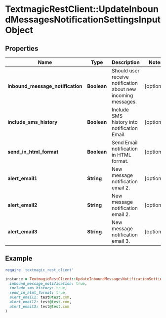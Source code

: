 # TextmagicRestClient::UpdateInboundMessagesNotificationSettingsInputObject

## Properties

| Name | Type | Description | Notes |
| ---- | ---- | ----------- | ----- |
| **inbound_message_notification** | **Boolean** | Should user receive notification about new incoming messages. | [optional] |
| **include_sms_history** | **Boolean** | Include SMS history into notification Email. | [optional] |
| **send_in_html_format** | **Boolean** | Send Email notification in HTML format. | [optional] |
| **alert_email1** | **String** | New message notification email 2. | [optional] |
| **alert_email2** | **String** | New message notification email 2. | [optional] |
| **alert_email3** | **String** | New message notification email 3. | [optional] |

## Example

```ruby
require 'textmagic_rest_client'

instance = TextmagicRestClient::UpdateInboundMessagesNotificationSettingsInputObject.new(
  inbound_message_notification: true,
  include_sms_history: true,
  send_in_html_format: true,
  alert_email1: test@test.com,
  alert_email2: test@test.com,
  alert_email3: test@test.com
)
```

